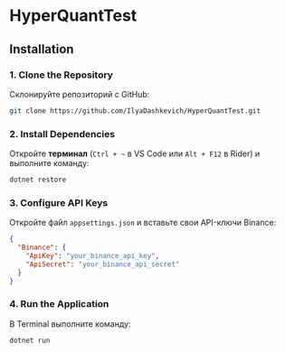 # HyperQuantTest

## Installation 

### 1. Clone the Repository
Склонируйте репозиторий с GitHub:
```sh
git clone https://github.com/IlyaDashkevich/HyperQuantTest.git
```

### 2. Install Dependencies
Откройте **терминал** (`Ctrl + ~` в VS Code или `Alt + F12` в Rider) и выполните команду:
```sh
dotnet restore
```

### 3. Configure API Keys
Откройте файл `appsettings.json` и вставьте свои API-ключи Binance:
```json
{
  "Binance": {
    "ApiKey": "your_binance_api_key",
    "ApiSecret": "your_binance_api_secret"
  }
} 
```


### 4. Run the Application

В Terminal выполните команду:
  ```sh
  dotnet run

 
 
